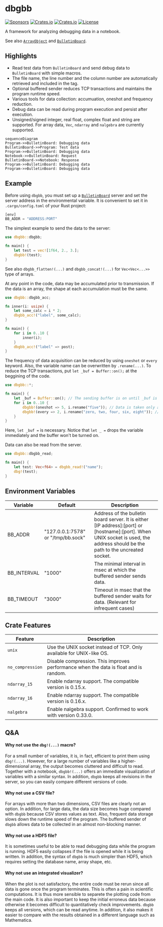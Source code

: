 dbgbb
===========================
[![Sponsors](https://img.shields.io/badge/offer-Coffee-red?style=flat-square)](https://github.com/sponsors/YShoji-HEP)
[![Crates.io](https://img.shields.io/crates/v/dbgbb?style=flat-square)](https://crates.io/crates/dbgbb)
[![Crates.io](https://img.shields.io/crates/d/dbgbb?style=flat-square)](https://crates.io/crates/dbgbb)
[![License](https://img.shields.io/badge/license-Apache%202.0-blue?style=flat-square)](https://github.com/YShoji-HEP/dbgbb/blob/main/LICENSE.txt)

A framework for analyzing debugging data in a notebook.

See also [`ArrayObject`](https://github.com/YShoji-HEP/ArrayObject) and [`BulletinBoard`](https://github.com/YShoji-HEP/BulletinBoard).

Highlights
----------
* Read test data from `BulletinBoard` and send debug data to `BulletinBoard` with simple macros.
* The file name, the line number and the column number are automatically retrieved and included in the tag.
* Optional buffered sender reduces TCP transactions and maintains the program runtime speed.
* Various tools for data collection: accumuation, oneshot and frequency reduction.
* Debug data can be read during program execution and persist after execution.
* Unsigned/signed integer, real float, complex float and string are supported. For array data, `Vec`, `ndarray` and `nalgebra` are currently supported.

```mermaid
sequenceDiagram
Program->>BulletinBoard: Debugging data
BulletinBoard->>Program: Test data
Program->>BulletinBoard: Debugging data
Notebook->>BulletinBoard: Request
BulletinBoard->>Notebook: Response
Program->>BulletinBoard: Debugging data
Program->>BulletinBoard: Debugging data
```

Example
-------
Before using `dbgbb`, you must set up a [`BulletinBoard`](https://github.com/YShoji-HEP/BulletinBoard) server and set the server address in the environmental variable. It is convenient to set it in `.cargo/config.toml` of your Rust project:
```rust
[env]
BB_ADDR = "ADDRESS:PORT"
```

The simplest example to send the data to the server:
```rust
use dbgbb::dbgbb;

fn main() {
    let test = vec![1f64, 2., 3.];
    dbgbb!(test);
}
```
See also `dbgbb_flatten!(...)` and `dbgbb_concat!(...)` for `Vec<Vec<...>>` type of arrays.

At any point in the code, data may be accumulated prior to transmission. If the data is an array, the shape at each accumulation must be the same.
```rust
use dbgbb::dbgbb_acc;

fn inner(i: usize) {
    let some_calc = i * 2;
    dbgbb_acc!("label", some_calc);
}

fn main() {
    for i in 0..10 {
        inner(i);
    }
    dbgbb_acc!("label" => post);
}
```

The frequency of data acquisition can be reduced by using `oneshot` or `every` keyword. Also, the variable name can be overwritten by `.rename(...)`. To reduce the TCP transactions, put `let _buf = Buffer::on();` at the beggining of the code.
```rust
use dbgbb::*;

fn main() {
    let _buf = Buffer::on(); // The sending buffer is on until _buf is dropped.
    for i in 0..10 {
        dbgbb!(oneshot => 5, i.rename("five")); // Data is taken only at the fifth iteration.
        dbgbb!(every => 2, i.rename("zero, two, four, six, eight")); // Data is taken every two iterations.
    }
}
```
Here, `let _buf =` is necessary. Notice that `let _ =` drops the variable immediately and the buffer won't be turned on.

Data can also be read from the server.
```rust
use dbgbb::dbgbb_read;

fn main() {
    let test: Vec<f64> = dbgbb_read!("name");
    dbg!(test);
}
```

Environment Variables
---------------------
|Variable|Default|Description|
|-|-|-|
|BB_ADDR|"127.0.0.1:7578" or "/tmp/bb.sock"|Address of the bulletin board server. It is either [IP address]:[port] or [hostname]:[port]. When UNIX socket is used, the address should be the path to the uncreated socket.|
|BB_INTERVAL|"1000"|The minimal interval in msec at which the buffered sender sends data.|
|BB_TIMEOUT|"3000"|Timeout in msec that the buffered sender waits for data. (Relevant for infrequent cases)|

Crate Features
--------------
|Feature|Description|
|-|-|
|`unix`|Use the UNIX socket instead of TCP. Only available for UNIX-like OS.|
|`no_compression`|Disable compression. This improves performance when the data is float and is random.|
|`ndarray_15`|Enable ndarray support. The compatible version is 0.15.x.|
|`ndarray_16`|Enable ndarray support. The compatible version is 0.16.x.|
|`nalgebra`|Enable nalgebra support. Confirmed to work with version 0.33.0.|

Q&A
--------------
#### Why not use the `dbg!(...)` macro?
For a small number of variables, it is, in fact, efficient to print them using `dbg!(...)`. However, for a large number of variables like a higher-dimensional array, the output becomes cluttered and difficult to read. Together with a notebook, `dbgbb!(...)` offers an immediate visualization of variables with a similar syntax. In addition, `dbgbb` keeps all revisions in the server, so you can easily compare different versions of code.

#### Why not use a CSV file?
For arrays with more than two dimensions, CSV files are clearly not an option. In addition, for large data, the data size becomes huge compared with `dbgbb` because CSV stores values as text. Also, frequent data storage slows down the runtime speed of the program. The buffered sender of `dbgbb` allows data to be collected in an almost non-blocking manner.

#### Why not use a HDF5 file?
It is sometimes useful to be able to read debugging data while the program is running. HDF5 easily collapses if the file is opened while it is being written. In addition, the syntax of `dbgbb` is much simpler than HDF5, which requires setting the database name, array shape, etc.

#### Why not use an integrated visualizer?
When the plot is not satisfactory, the entire code must be rerun since all data is gone once the program terminates. This is often a pain in scientific computations. It is thus more sensible to separete the plotting code from the main code.
It is also important to keep the initial erroneus data because otherwise it becomes difficult to quantitatively check improvements. `dbgbb` keeps all versions, which can be read anytime.
In addition, it also makes it easier to compare with the results obtained in a different language such as Mathematica.


